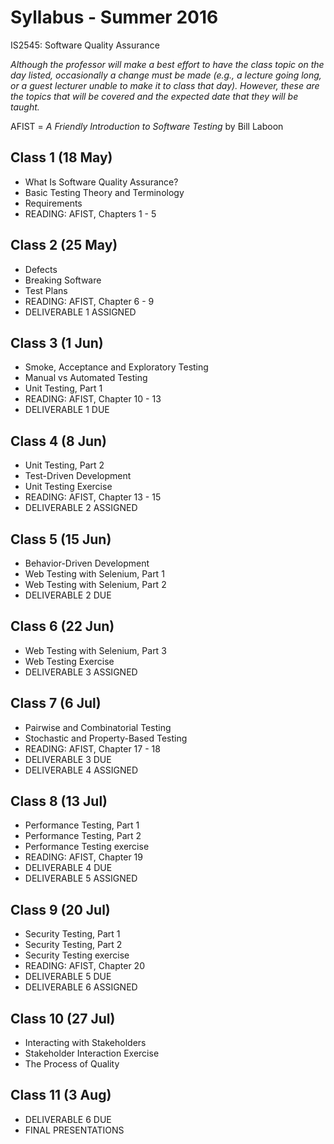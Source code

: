 # Syllabus - Summer 2016
IS2545: Software Quality Assurance

_Although the professor will make a best effort to have the class topic on the day listed, occasionally a change must be made (e.g., a lecture going long, or a guest lecturer unable to make it to class that day).  However, these are the topics that will be covered and the expected date that they will be taught._

AFIST = _A Friendly Introduction to Software Testing_ by Bill Laboon

## Class 1 (18 May)
  * What Is Software Quality Assurance?
  * Basic Testing Theory and Terminology
  * Requirements
  * READING: AFIST, Chapters 1 - 5
  
## Class 2 (25 May)
  * Defects
  * Breaking Software
  * Test Plans
  * READING: AFIST, Chapter 6 - 9
  * DELIVERABLE 1 ASSIGNED
  
## Class 3 (1 Jun)
  * Smoke, Acceptance and Exploratory Testing 
  * Manual vs Automated Testing
  * Unit Testing, Part 1
  * READING: AFIST, Chapter 10 - 13
  * DELIVERABLE 1 DUE

## Class 4 (8 Jun)
  * Unit Testing, Part 2
  * Test-Driven Development
  * Unit Testing Exercise
  * READING: AFIST, Chapter 13 - 15
  * DELIVERABLE 2 ASSIGNED

## Class 5 (15 Jun)
  * Behavior-Driven Development
  * Web Testing with Selenium, Part 1
  * Web Testing with Selenium, Part 2
  * DELIVERABLE 2 DUE
    
## Class 6 (22 Jun)
  * Web Testing with Selenium, Part 3
  * Web Testing Exercise
  * DELIVERABLE 3 ASSIGNED  
  
## Class 7 (6 Jul)
  * Pairwise and Combinatorial Testing
  * Stochastic and Property-Based Testing
  * READING: AFIST, Chapter 17 - 18
  * DELIVERABLE 3 DUE
  * DELIVERABLE 4 ASSIGNED
  
## Class 8 (13 Jul)
  * Performance Testing, Part 1
  * Performance Testing, Part 2
  * Performance Testing exercise
  * READING: AFIST, Chapter 19
  * DELIVERABLE 4 DUE
  * DELIVERABLE 5 ASSIGNED

## Class 9 (20 Jul)
  * Security Testing, Part 1
  * Security Testing, Part 2
  * Security Testing exercise
  * READING: AFIST, Chapter 20
  * DELIVERABLE 5 DUE
  * DELIVERABLE 6 ASSIGNED
  
## Class 10 (27 Jul)
  * Interacting with Stakeholders
  * Stakeholder Interaction Exercise
  * The Process of Quality
  
## Class 11 (3 Aug)
  * DELIVERABLE 6 DUE
  * FINAL PRESENTATIONS



